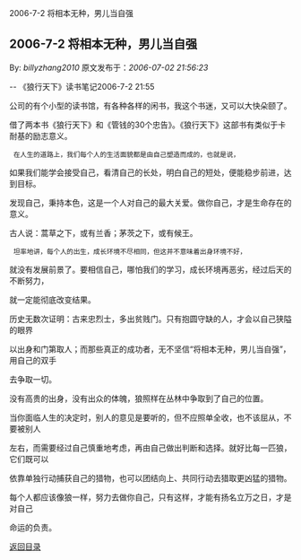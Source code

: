 2006-7-2 将相本无种，男儿当自强
## 2006-7-2 将相本无种，男儿当自强

By: *billyzhang2010* 原文发布于：*2006-07-02 21:56:23*

   --  《狼行天下》读书笔记2006-7-2
21&#58;55

公司的有个小型的读书馆，有各种各样的闲书，我这个书迷，又可以大快朵颐了。

借了两本书《狼行天下》和《管钱的30个忠告》。《狼行天下》这部书有类似于卡耐基的励志意义。

     在人生的道路上，我们每个人的生活面貌都是由自己塑造而成的，也就是说，

如果我们能学会接受自己，看清自己的长处，明白自己的短处，便能稳步前进，达到目标。

     
发现自己，秉持本色，这是一个人对自己的最大关爱。做你自己，才是生命存在的意义。

  古人说：蒿草之下，或有兰香；茅茨之下，或有候王。

    

     坦率地讲，每个人的出生，成长环境不尽相同，但这并不意味着出身环境不好，

    
就没有发展前景了。要相信自己，哪怕我们的学习，成长环境再恶劣，经过后天的不断努力，

 就一定能彻底改变结果。

    

       
历史无数次证明：古来忠烈士，多出贫贱门。只有抱圆守缺的人，才会以自己狭隘的眼界

 以出身和门第取人；而那些真正的成功者，无不坚信“将相本无种，男儿当自强”，用自己的双手

 去争取一切。

       
没有高贵的出身，没有出众的体魄，狼照样在丛林中争取到了自己的位置。

       

       
当你面临人生的决定时，别人的意见是要听的，但不应照单全收，也不该屈从，不要被别人

  左右，而需要经过自己慎重地考虑，再由自己做出判断和选择。就好比每一匹狼，它们既可以

  依靠单独行动捕获自己的猎物，也可以团结向上、共同行动去猎取更凶猛的猎物。

    
每个人都应该像狼一样，努力去做你自己，只有这样，才能有扬名立万之日，才是对自己

 命运的负责。

 

   

[返回目录](index.html)
